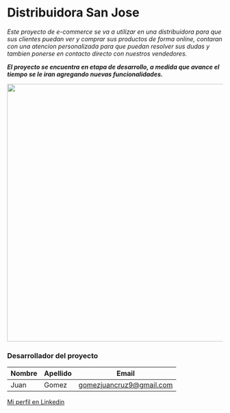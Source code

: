 # Distribuidora San Jose

_Este proyecto de e-commerce se va a utilizar en una distribuidora para que sus clientes puedan ver y comprar sus productos de forma online, contaran con una atencion personalizada para que puedan resolver sus dudas y tambien ponerse en contacto directo con nuestros vendedores._

**_El proyecto se encuentra en etapa de desarrollo, a medida que avance el tiempo se le iran agregando nuevas funcionalidades._**

<p><img align="center" src="https://github.com/juangomez9/ProyectoReact/blob/master/AnimationFinal.gif" width="600" heigth="420" /></p>
 
### Desarrollador del proyecto

|Nombre|Apellido|Email|
|---|---|---|
|Juan|Gomez|gomezjuancruz9@gmail.com|

[Mi perfil en Linkedin](https://www.linkedin.com/in/juan-gomez-155703264/)
